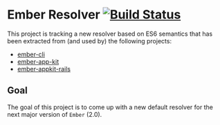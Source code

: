 # Ember Resolver [![Build Status](https://travis-ci.org/stefanpenner/ember-resolver.svg?branch=master)](https://travis-ci.org/stefanpenner/ember-resolver)

This project is tracking a new resolver based on ES6 semantics that has been extracted from (and used by) the following projects:

* [ember-cli](https://github.com/stefanpenner/ember-cli)
* [ember-app-kit](https://github.com/stefanpenner/ember-app-kit)
* [ember-appkit-rails](https://github.com/dockyard/ember-appkit-rails)

## Goal

The goal of this project is to come up with a new default resolver for the next major version of `Ember` (2.0).

